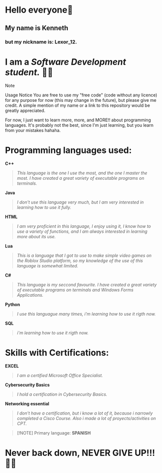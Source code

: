 # Hello everyone👋

## My name is Kenneth  
### but my nickname is: **Lexor_12.**
# I am a *Software Development student.* 👨‍💻

> [!NOTE]
Usage Notice
You are free to use my "free code" (code without any licence) for any purpose for now (this may change in the future), but please give me credit. A simple mention of my name or a link to this repository would be greatly appreciated.

For now, I just want to learn more, more, and MORE!! about programming languages.
It's probably not the best, since I'm just learning, but you learn from your mistakes hahaha.



# Programming languages used:

**C++**
>*This language is the one I use the most, and the one I master the most. I have created a great variety of executable programs on terminals.*


**Java**
>*I don't use this language very much, but I am very interested in learning how to use it fully.*

**HTML**
>*I am very proficient in this language, I enjoy using it, I know how to use a variety of functions, and I am always interested in learning more about its use.*


**Lua**
>*This is a language that I got to use to make simple video games on the Roblox Studio platform, so my knowledge of the use of this language is somewhat limited.*

**C#**
>*This language is my seccond favourite. I have created a great variety of executable programs on terminals and Windows Forms Applications.*

**Python**
>*I use this languague many times, i'm learning how to use it rigth now.*

**SQL**
>*i'm learning how to use it rigth now.*

# Skills with Certifications:
**EXCEL**
>*I am a certified Microsoft Office Specialist.*

**Cybersecurity Basics**
>*I hold a certification in Cybersecurity Basics.*

**Networking essential**
>*I don't have a certification, but i know a lot of it, because i narrowly completed a Cisco Course. Also i made a lot of proyects/activities on CPT.*

>  [!NOTE]
Primary language: **SPANISH**

# Never back down, NEVER GIVE UP!!! 💪🔥
